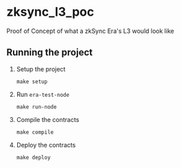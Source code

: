 # zksync_l3_poc

Proof of Concept of what a zkSync Era's L3 would look like

## Running the project

1. Setup the project
    ```
    make setup
    ```
2. Run `era-test-node`
    ```
    make run-node
    ```
3. Compile the contracts
    ```
    make compile
    ```
4. Deploy the contracts
    ```
    make deploy
    ```
